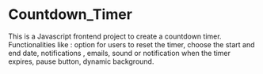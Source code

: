# Countdown_Timer
This is a Javascript frontend project to create a countdown timer. Functionalities like :  option for users to reset the timer, choose the start and end date, notifications , emails, sound or notification when the timer expires, pause button, dynamic background.
